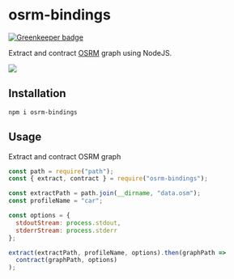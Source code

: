 # osrm-bindings

[![Greenkeeper badge](https://badges.greenkeeper.io/urbica/osrm-bindings.svg)](https://greenkeeper.io/)

Extract and contract [OSRM](http://project-osrm.org/) graph using NodeJS.

![](https://raw.githubusercontent.com/urbica/osrm-bindings/master/osrm_logo.svg)

## Installation

```shell
npm i osrm-bindings
```

## Usage

Extract and contract OSRM graph

```js
const path = require("path");
const { extract, contract } = require("osrm-bindings");

const extractPath = path.join(__dirname, "data.osm");
const profileName = "car";

const options = {
  stdoutStream: process.stdout,
  stderrStream: process.stderr
};

extract(extractPath, profileName, options).then(graphPath =>
  contract(graphPath, options)
);
```
